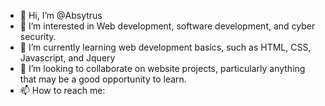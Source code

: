 - 👋 Hi, I’m @Absytrus
- 👀 I’m interested in Web development, software development, and cyber security.
- 🌱 I’m currently learning web development basics, such as HTML, CSS, Javascript, and Jquery
- 💞️ I’m looking to collaborate on website projects, particularly anything that may be a good opportunity to learn.
- 📫 How to reach me:

<!---
Absytrus/Absytrus is a ✨ special ✨ repository because its `README.md` (this file) appears on your GitHub profile.
You can click the Preview link to take a look at your changes.
--->
